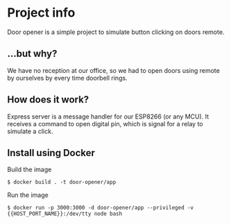 # Project info
Door opener is a simple project to simulate button clicking on doors remote.

## ...but why?
We have no reception at our office, so we had to open doors using remote
by ourselves by every time doorbell rings.

## How does it work?
Express server is a message handler for our ESP8266 (or any MCU). 
It receives a command to open digital pin, which is signal for a relay 
to simulate a click. 

## Install using Docker
Build the image
```
$ docker build . -t door-opener/app
```

Run the image
```
$ docker run -p 3000:3000 -d door-opener/app --privileged -v {{HOST_PORT_NAME}}:/dev/tty node bash
```

